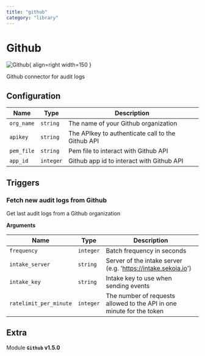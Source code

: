 ```yaml
---
title: "github"
category: "library"
---
```

# Github

![Github](/assets/playbooks/library/github.png){ align=right width=150 }

Github connector for audit logs

## Configuration

| Name      |  Type   |  Description  |
| --------- | ------- | --------------------------- |
| `org_name` | `string` | The name of your Github organization |
| `apikey` | `string` | The APIkey to authenticate call to the Github API |
| `pem_file` | `string` | Pem file to interact with Github API |
| `app_id` | `integer` | Github app id to interact with Github API |

## Triggers

### Fetch new audit logs from Github

Get last audit logs from a Github organization

**Arguments**

| Name      |  Type   |  Description  |
| --------- | ------- | --------------------------- |
| `frequency` | `integer` | Batch frequency in seconds |
| `intake_server` | `string` | Server of the intake server (e.g. 'https://intake.sekoia.io') |
| `intake_key` | `string` | Intake key to use when sending events |
| `ratelimit_per_minute` | `integer` | The number of requests allowed to the API in one minute for the token |


## Extra

Module **`Github` v1.5.0**